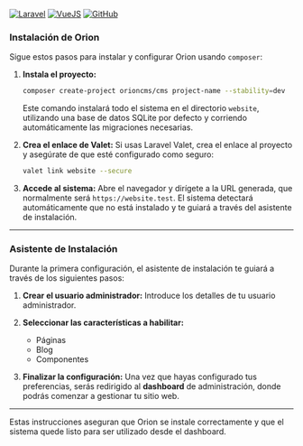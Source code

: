 [![Laravel](https://img.shields.io/badge/laravel-docs-red?logo=laravel)](https://laravel.com/docs/11.x/readme)
[![VueJS](https://img.shields.io/badge/vuejs-docs-green?logo=data:image/svg%2bxml;base64,PHN2ZyByb2xlPSJpbWciIHZpZXdCb3g9IjAgMCAyNCAyNCIgeG1sbnM9Imh0dHA6Ly93d3cudzMub3JnLzIwMDAvc3ZnIj48dGl0bGU+VnVlLmpzPC90aXRsZT48cGF0aCBkPSJNMjQsMS42MUgxNC4wNkwxMiw1LjE2LDkuOTQsMS42MUgwTDEyLDIyLjM5Wk0xMiwxNC4wOCw1LjE2LDIuMjNIOS41OUwxMiw2LjQxbDIuNDEtNC4xOGg0LjQzWiIvPjwvc3ZnPg==&logoColor=#ffffff)](https://github.com/Mody-Solutions/orioncms/blob/master/README.md)
[![GitHub](https://img.shields.io/github/license/Mody-Solutions/orioncms)](https://github.com/Mody-Solutions/orioncms/blob/master/LICENSE)

### Instalación de Orion

Sigue estos pasos para instalar y configurar Orion usando `composer`:

1. **Instala el proyecto:**
   ```bash
   composer create-project orioncms/cms project-name --stability=dev
   ```
   Este comando instalará todo el sistema en el directorio `website`, utilizando una base de datos SQLite por defecto y corriendo automáticamente las migraciones necesarias.

2. **Crea el enlace de Valet:**
   Si usas Laravel Valet, crea el enlace al proyecto y asegúrate de que esté configurado como seguro:
   ```bash
   valet link website --secure
   ```

3. **Accede al sistema:**
   Abre el navegador y dirígete a la URL generada, que normalmente será `https://website.test`. El sistema detectará automáticamente que no está instalado y te guiará a través del asistente de instalación.

---

### Asistente de Instalación

Durante la primera configuración, el asistente de instalación te guiará a través de los siguientes pasos:

1. **Crear el usuario administrador:** Introduce los detalles de tu usuario administrador.

2. **Seleccionar las características a habilitar:**
    - Páginas
    - Blog
    - Componentes

3. **Finalizar la configuración:** Una vez que hayas configurado tus preferencias, serás redirigido al **dashboard** de administración, donde podrás comenzar a gestionar tu sitio web.

---

Estas instrucciones aseguran que Orion se instale correctamente y que el sistema quede listo para ser utilizado desde el dashboard.
